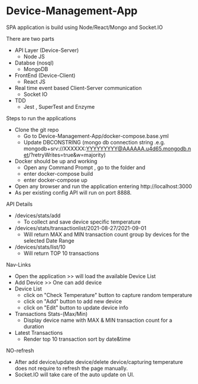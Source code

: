 # Device-Management-App
SPA application is build using Node/React/Mongo and Socket.IO

There are two parts 
- API Layer (Device-Server)
  - Node JS
- Databse (nosql)
  - MongoDB
- FrontEnd (Device-Client)
  - React JS
- Real time event based Client-Server communication
  - Socket IO
- TDD
  - Jest , SuperTest and Enzyme

Steps to run the applications
- Clone the git repo 
  - Go to Device-Management-App/docker-compose.base.yml 
  - Update DBCONSTRING (mongo db connection string .e.g. mongodb+srv://XXXXXX:YYYYYYYYY@AAAAAA.u4d65.mongodb.net/<DBNAME>?retryWrites=true&w=majority)
- Docker should be up and working 
  - Open any Command Prompt , go to the folder and 
  - enter docker-compose build
  - enter docker-compose up
- Open any browser and run the application entering http://localhost:3000
- As per existing config API will run on port 8888.

API Details
- /devices/stats/add
  - To collect and save device specific temperature
- /devices/stats/transactionlist/2021-08-27/2021-09-01
  - Will return MAX and MIN transaction count group by devices for the selected Date Range
- /devices/stats/list/10
  - Will return TOP 10 transactions
  
Nav-Links
- Open the application >> will load the available Device List
- Add Device >> One can add device
- Device List 
  - click on "Check Temperature" button to capture random temperature
  - click on "Add" button to add new device
  - click on "Edit" button to update device info
- Transactions Stats-(Max/Min)
  - Display device name with MAX & MIN transaction count for a duration
- Latest Transactions
  - Render top 10 transaction sort by date&time 
  
NO-refresh
- After add device/update device/delete device/capturing temperature does not require to refresh the page manually. 
- Socket.IO will take care of the auto update on UI.
